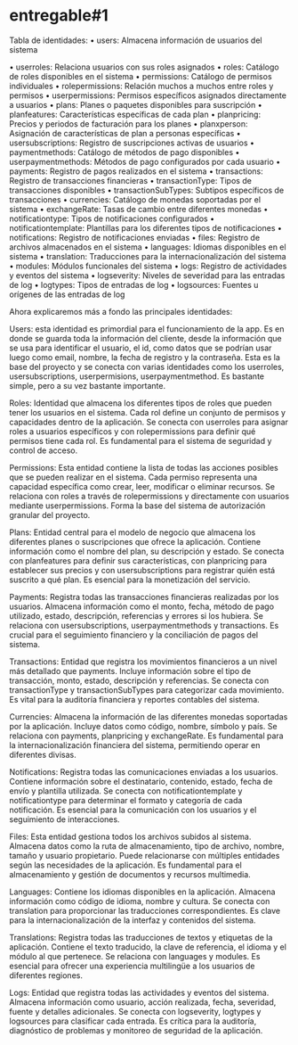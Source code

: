 # entregable#1
Tabla de identidades: 
•	users: Almacena información de usuarios del sistema 

•	userroles: Relaciona usuarios con sus roles asignados 
•	roles: Catálogo de roles disponibles en el sistema 
•	permissions: Catálogo de permisos individuales 
•	rolepermissions: Relación muchos a muchos entre roles y permisos 
•	userpermissions: Permisos específicos asignados directamente a usuarios 
•	plans: Planes o paquetes disponibles para suscripción 
•	planfeatures: Características específicas de cada plan 
•	planpricing: Precios y periodos de facturación para los planes 
•	planxperson: Asignación de características de plan a personas específicas 
•	usersubscriptions: Registro de suscripciones activas de usuarios 
•	paymentmethods: Catálogo de métodos de pago disponibles 
•	userpaymentmethods: Métodos de pago configurados por cada usuario 
•	payments: Registro de pagos realizados en el sistema 
•	transactions: Registro de transacciones financieras 
•	transactionType: Tipos de transacciones disponibles 
•	transactionSubTypes: Subtipos específicos de transacciones 
•	currencies: Catálogo de monedas soportadas por el sistema 
•	exchangeRate: Tasas de cambio entre diferentes monedas 
•	notificationtype: Tipos de notificaciones configurados 
•	notificationtemplate: Plantillas para los diferentes tipos de notificaciones 
•	notifications: Registro de notificaciones enviadas 
•	files: Registro de archivos almacenados en el sistema 
•	languages: Idiomas disponibles en el sistema 
•	translation: Traducciones para la internacionalización del sistema 
•	modules: Módulos funcionales del sistema 
•	logs: Registro de actividades y eventos del sistema 
•	logseverity: Niveles de severidad para las entradas de log 
•	logtypes: Tipos de entradas de log 
•	logsources: Fuentes u orígenes de las entradas de log

Ahora explicaremos más a fondo las principales identidades:

Users: esta identidad es primordial para el funcionamiento de la app. Es en donde se guarda toda la información del cliente, desde la información que se usa para identificar el usuario, el id, como datos que se podrían usar luego como email, nombre, la fecha de registro y la contraseña. Esta es la base del proyecto y se conecta con varias identidades como los userroles, usersubscriptions, userpermisions, userpaymentmethod. Es bastante simple, pero a su vez bastante importante.

Roles: Identidad que almacena los diferentes tipos de roles que pueden tener los usuarios en el sistema. Cada rol define un conjunto de permisos y capacidades dentro de la aplicación. Se conecta con userroles para asignar roles a usuarios específicos y con rolepermissions para definir qué permisos tiene cada rol. Es fundamental para el sistema de seguridad y control de acceso.

Permissions: Esta entidad contiene la lista de todas las acciones posibles que se pueden realizar en el sistema. Cada permiso representa una capacidad específica como crear, leer, modificar o eliminar recursos. Se relaciona con roles a través de rolepermissions y directamente con usuarios mediante userpermissions. Forma la base del sistema de autorización granular del proyecto.

Plans: Entidad central para el modelo de negocio que almacena los diferentes planes o suscripciones que ofrece la aplicación. Contiene información como el nombre del plan, su descripción y estado. Se conecta con planfeatures para definir sus características, con planpricing para establecer sus precios y con usersubscriptions para registrar quién está suscrito a qué plan. Es esencial para la monetización del servicio.

Payments: Registra todas las transacciones financieras realizadas por los usuarios. Almacena información como el monto, fecha, método de pago utilizado, estado, descripción, referencias y errores si los hubiera. Se relaciona con usersubscriptions, userpaymentmethods y transactions. Es crucial para el seguimiento financiero y la conciliación de pagos del sistema.

Transactions: Entidad que registra los movimientos financieros a un nivel más detallado que payments. Incluye información sobre el tipo de transacción, monto, estado, descripción y referencias. Se conecta con transactionType y transactionSubTypes para categorizar cada movimiento. Es vital para la auditoría financiera y reportes contables del sistema.

Currencies: Almacena la información de las diferentes monedas soportadas por la aplicación. Incluye datos como código, nombre, símbolo y país. Se relaciona con payments, planpricing y exchangeRate. Es fundamental para la internacionalización financiera del sistema, permitiendo operar en diferentes divisas.

Notifications: Registra todas las comunicaciones enviadas a los usuarios. Contiene información sobre el destinatario, contenido, estado, fecha de envío y plantilla utilizada. Se conecta con notificationtemplate y notificationtype para determinar el formato y categoría de cada notificación. Es esencial para la comunicación con los usuarios y el seguimiento de interacciones.

Files: Esta entidad gestiona todos los archivos subidos al sistema. Almacena datos como la ruta de almacenamiento, tipo de archivo, nombre, tamaño y usuario propietario. Puede relacionarse con múltiples entidades según las necesidades de la aplicación. Es fundamental para el almacenamiento y gestión de documentos y recursos multimedia.

Languages: Contiene los idiomas disponibles en la aplicación. Almacena información como código de idioma, nombre y cultura. Se conecta con translation para proporcionar las traducciones correspondientes. Es clave para la internacionalización de la interfaz y contenidos del sistema.

Translations: Registra todas las traducciones de textos y etiquetas de la aplicación. Contiene el texto traducido, la clave de referencia, el idioma y el módulo al que pertenece. Se relaciona con languages y modules. Es esencial para ofrecer una experiencia multilingüe a los usuarios de diferentes regiones.

Logs: Entidad que registra todas las actividades y eventos del sistema. Almacena información como usuario, acción realizada, fecha, severidad, fuente y detalles adicionales. Se conecta con logseverity, logtypes y logsources para clasificar cada entrada. Es crítica para la auditoría, diagnóstico de problemas y monitoreo de seguridad de la aplicación.

